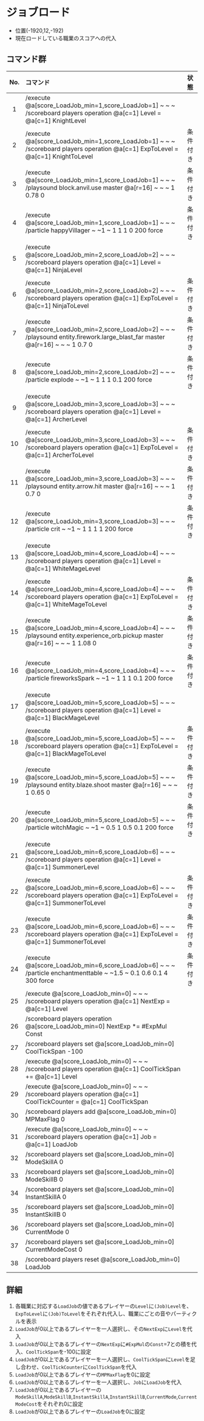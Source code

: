 # ジョブロード

- 位置(-1920,12,-192)
- 現在ロードしている職業のスコアへの代入

## コマンド群

|No.|コマンド|状態|
|:-:|:-|:-|
|1|/execute @a[score_LoadJob_min=1,score_LoadJob=1] ~ ~ ~ /scoreboard players operation @a[c=1] Level = @a[c=1] KnightLevel|
|2|/execute @a[score_LoadJob_min=1,score_LoadJob=1] ~ ~ ~ /scoreboard players operation @a[c=1] ExpToLevel = @a[c=1] KnightToLevel|条件付き|
|3|/execute @a[score_LoadJob_min=1,score_LoadJob=1] ~ ~ ~ /playsound block.anvil.use master @a[r=16] ~ ~ ~ 1 0.78 0|条件付き|
|4|/execute @a[score_LoadJob_min=1,score_LoadJob=1] ~ ~ ~ /particle happyVillager ~ ~1 ~ 1 1 1 0 200 force|条件付き|
|5|/execute @a[score_LoadJob_min=2,score_LoadJob=2] ~ ~ ~ /scoreboard players operation @a[c=1] Level = @a[c=1] NinjaLevel|
|6|/execute @a[score_LoadJob_min=2,score_LoadJob=2] ~ ~ ~ /scoreboard players operation @a[c=1] ExpToLevel = @a[c=1] NinjaToLevel|条件付き|
|7|/execute @a[score_LoadJob_min=2,score_LoadJob=2] ~ ~ ~ /playsound entity.firework.large_blast_far master @a[r=16] ~ ~ ~ 1 0.7 0|条件付き|
|8|/execute @a[score_LoadJob_min=2,score_LoadJob=2] ~ ~ ~ /particle explode ~ ~1 ~ 1 1 1 0.1 200 force|条件付き|
|9|/execute @a[score_LoadJob_min=3,score_LoadJob=3] ~ ~ ~ /scoreboard players operation @a[c=1] Level = @a[c=1] ArcherLevel|
|10|/execute @a[score_LoadJob_min=3,score_LoadJob=3] ~ ~ ~ /scoreboard players operation @a[c=1] ExpToLevel = @a[c=1] ArcherToLevel|条件付き|
|11|/execute @a[score_LoadJob_min=3,score_LoadJob=3] ~ ~ ~ /playsound entity.arrow.hit master @a[r=16] ~ ~ ~ 1 0.7 0|条件付き|
|12|/execute @a[score_LoadJob_min=3,score_LoadJob=3] ~ ~ ~ /particle crit ~ ~1 ~ 1 1 1 1 200 force|条件付き|
|13|/execute @a[score_LoadJob_min=4,score_LoadJob=4] ~ ~ ~ /scoreboard players operation @a[c=1] Level = @a[c=1] WhiteMageLevel|
|14|/execute @a[score_LoadJob_min=4,score_LoadJob=4] ~ ~ ~ /scoreboard players operation @a[c=1] ExpToLevel = @a[c=1] WhiteMageToLevel|条件付き|
|15|/execute @a[score_LoadJob_min=4,score_LoadJob=4] ~ ~ ~ /playsound entity.experience_orb.pickup master @a[r=16] ~ ~ ~ 1 1.08 0|条件付き|
|16|/execute @a[score_LoadJob_min=4,score_LoadJob=4] ~ ~ ~ /particle fireworksSpark ~ ~1 ~ 1 1 1 0.1 200 force|条件付き|
|17|/execute @a[score_LoadJob_min=5,score_LoadJob=5] ~ ~ ~ /scoreboard players operation @a[c=1] Level = @a[c=1] BlackMageLevel|
|18|/execute @a[score_LoadJob_min=5,score_LoadJob=5] ~ ~ ~ /scoreboard players operation @a[c=1] ExpToLevel = @a[c=1] BlackMageToLevel|条件付き|
|19|/execute @a[score_LoadJob_min=5,score_LoadJob=5] ~ ~ ~ /playsound entity.blaze.shoot master @a[r=16] ~ ~ ~ 1 0.65 0|条件付き|
|20|/execute @a[score_LoadJob_min=5,score_LoadJob=5] ~ ~ ~ /particle witchMagic ~ ~1 ~ 0.5 1 0.5 0.1 200 force|条件付き|
|21|/execute @a[score_LoadJob_min=6,score_LoadJob=6] ~ ~ ~ /scoreboard players operation @a[c=1] Level = @a[c=1] SummonerLevel|
|22|/execute @a[score_LoadJob_min=6,score_LoadJob=6] ~ ~ ~ /scoreboard players operation @a[c=1] ExpToLevel = @a[c=1] SummonerToLevel|条件付き|
|23|/execute @a[score_LoadJob_min=6,score_LoadJob=6] ~ ~ ~ /scoreboard players operation @a[c=1] ExpToLevel = @a[c=1] SummonerToLevel|条件付き|
|24|/execute @a[score_LoadJob_min=6,score_LoadJob=6] ~ ~ ~ /particle enchantmenttable ~ ~1.5 ~ 0.1 0.6 0.1 4 300 force|条件付き|
|25|/execute @a[score_LoadJob_min=0] ~ ~ ~ /scoreboard players operation @a[c=1] NextExp = @a[c=1] Level|
|26|/scoreboard players operation @a[score_LoadJob_min=0] NextExp *= #ExpMul Const|
|27|/scoreboard players set @a[score_LoadJob_min=0] CoolTickSpan -100|
|28|/execute @a[score_LoadJob_min=0] ~ ~ ~ /scoreboard players operation @a[c=1] CoolTickSpan += @a[c=1] Level|
|29|/execute @a[score_LoadJob_min=0] ~ ~ ~ /scoreboard players operation @a[c=1] CoolTickCounter = @a[c=1] CoolTickSpan|
|30|/scoreboard players add @a[score_LoadJob_min=0] MPMaxFlag 0|
|31|/execute @a[score_LoadJob_min=0] ~ ~ ~ /scoreboard players operation @a[c=1] Job = @a[c=1] LoadJob|
|32|/scoreboard players set @a[score_LoadJob_min=0] ModeSkillA 0|
|33|/scoreboard players set @a[score_LoadJob_min=0] ModeSkillB 0|
|34|/scoreboard players set @a[score_LoadJob_min=0] InstantSkillA 0|
|35|/scoreboard players set @a[score_LoadJob_min=0] InstantSkillB 0|
|36|/scoreboard players set @a[score_LoadJob_min=0] CurrentMode 0|
|37|/scoreboard players set @a[score_LoadJob_min=0] CurrentModeCost 0|
|38|/scoreboard players reset @a[score_LoadJob_min=0] LoadJob|

## 詳細

1. 各職業に対応する`LoadJob`の値であるプレイヤーの`Level`に`(Job)Level`を、`ExpToLevel`に`(Job)ToLevel`をそれぞれ代入し、職業にごとの音やパーティクルを表示
2. `LoadJob`が0以上であるプレイヤーを一人選択し、その`NextExp`に`Level`を代入
3. `LoadJob`が0以上であるプレイヤーの`NextExp`に`#ExpMul`の`Const`=7との積を代入、`CoolTickSpan`を-100に設定
4. `LoadJob`が0以上であるプレイヤーを一人選択し、`CoolTickSpan`に`Level`を足し合わせ、`CoolTickCounter`に`CoolTickSpan`を代入
5. `LoadJob`が0以上であるプレイヤーの`MPMaxFlag`を0に設定
6. `LoadJob`が0以上であるプレイヤーを一人選択し、`Job`に`LoadJob`を代入
7. `LoadJob`が0以上であるプレイヤーの`ModeSkillA`,`ModeSkillB`,`InstantSkillA`,`InstantSkillB`,`CurrentMode`,`CurrentModeCost`をそれぞれ0に設定
8. `LoadJob`が0以上であるプレイヤーの`LoadJob`を0に設定

[CommonGM]:/entity/TUSB_Analysis_Entity.html
[エンダーマイト]:/entity/TUSB_Analysis_Entity.html
[SystemKeeper]:/entity/TUSB_Analysis_Entity.html
[地下世界]:/entity/TUSB_Analysis_Entity.html
[クラウディア]:/entity/TUSB_Analysis_Entity.html
[テーブルマウンテン]:/entity/TUSB_Analysis_Entity.html
[ガリバーランド]:/entity/TUSB_Analysis_Entity.html
[トカルトコルデ]:/entity/TUSB_Analysis_Entity.html
[お試しセットの印玉]:/entity/TUSB_Analysis_Item.html
[ViewPoint(仮)]:/entity/TUSB_Analysis_Entity.html
[秒針]:/entity/TUSB_Analysis_Entity.html
[分針]:/entity/TUSB_Analysis_Entity.html
[時針]:/entity/TUSB_Analysis_Entity.html

[jobSave]:/others/TUSB_Analysis_Data.html
[jobLoad]:/others/TUSB_Analysis_Data.html

[お試しセットの印玉]:/others/TUSB_Analysis_Item.html

[メインクロック開始時リセットするもの]:/command/rest.html
[初回ログイン時処理]:/command/firstLoginProcessing.html
[ログイン時処理]:/command/loginProcessing.html
[ジョブチェンジ先判定]:/command/jobChangeJudgemnt.html
[ジョブセーブ]:/command/jobSave.html
[ジョブロード]:/command/jobLoad.html
[ステータス表示]:/command/statusDisplay.html
[攻略率表示]:/command/conquerDisplay.html
[ワープ処理ジョブ島・通常世界]:/command/warpProcessing.html
[KeepInventory確認]:/command/keepInventoryCheck.html
[満腹度修正]:/command/satietyFix.html
[経験値取得処理]:/command/expProcessing.html
[レベルアップ処理]:/command/leveliupProcessing.html
[最大HP調整処理]:/command/hpFix.html
[難易度調整]:/command/difficultyAdjustment.html
[島攻略処理]:/command/conquerProcessing.html
[習得スキル取得]:/command/jobChangeJudgement.html
[時計島]:/command/clockIslandProcessing.html
[マクラウェル内部]:/command/insideMcLawell.html
[スコアボードの設定]:/command/setScoreboard.html
[メインクロック処理]:/command/mainclockProcessing.html
[SystemKeeper処理]:/command/systemKeeperProcessing.html
[かまど再設定]:/command/furnaceProcessing.html
[毎tick必ず最初に実行したいコマンド群]:/command/runFirst.html
[エリア侵入記録]:/command/areaRecord.html

